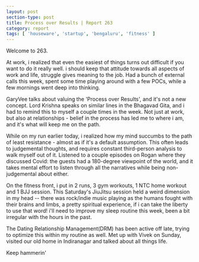```yaml
---
layout: post
section-type: post
title: Process over Results | Report 263
category: report
tags: [ 'houseware', 'startup', 'bengaluru', 'fitness' ]
---
```


Welcome to 263.

At work, i realized that even the easiest of things turns out difficult if you want to do it really well. i should keep that attitude towards all aspects of work and life, struggle gives meaning to the job. Had a bunch of external calls this week, spent some time playing around with a few POCs, while a few mornings went deep into thinking. 

GaryVee talks about valuing the 'Process over Results', and it's not a new concept. Lord Krishna speaks on similar lines in the Bhagavad Gita, and i had to remind this to myself a couple times in the week. Not just at work, but also at relationships - belief in the process has led me to where i am, and it's what will keep me on the path.

While on my run earlier today, i realized how my mind succumbs to the path of least resistance - almost as if it's a default assumption. This often leads to judgemental thoughts, and requires constant third-person analysis to walk myself out of it. Listened to a couple episodes on Rogan where they discussed Covid: the guests had a 180-degree viewpoint of the world, and it takes mental effort to listen through all the narratives while being non-judgemental about either.

On the fitness front, i put in 2 runs, 3 gym workouts, 1 NTC home workout and 1 BJJ session. This Saturday's JiuJitsu session held a weird dimension in my head -- there was rock/indie music playing as the humans fought with their brains and limbs, a pretty spiritual experience, if i can take the liberty to use that word! i'll need to improve my sleep routine this week, been a bit irregular with the hours in the past. 

The Dating Relationship Management(DRM) has been active off late, trying to optimize this within my routine as well. Met up with Vivek on Sunday, visited our old home in Indiranagar and talked about all things life.

Keep hammerin'